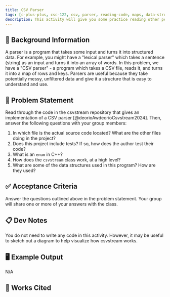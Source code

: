 ```yaml
---
title: CSV Parser
tags: [c-plus-plus, csc-122, csv, parser, reading-code, maps, data-structures]
description: This activity will give you some practice reading other people's code. Specifically, we are going to analyze a CSV parser program.
---
```


## 🔖 Background Information

A parser is a program that takes some input and turns it into structured data. For example, you might have a "lexical parser" which takes a sentence (string) as an input and turns it into an array of words. In this problem, we have a "CSV parser" - a program which takes a CSV file, reads it, and turns it into a map of rows and keys. Parsers are useful because they take potentially messy, unfiltered data and give it a structure that is easy to understand and use.

## 🎯 Problem Statement

Read through the code in the csvstream repository that gives an implementation of a CSV parser [@deorioAwdeorioCsvstream2024]. Then, answer the following questions with your group members:

1. In which file is the actual source code located? What are the other files doing in the project?
2. Does this project include tests? If so, how does the author test their code?
3. What is an `enum` in C++?
4. How does the `csvstream` class work, at a high level?
5. What are some of the data structures used in this program? How are they used?

## ✅ Acceptance Criteria

Answer the questions outlined above in the problem statement. Your group will share one or more of your answers with the class.

## 📋 Dev Notes

You do not need to write any code in this activity. However, it may be useful to sketch out a diagram to help visualize how csvstream works.

## 🖥️ Example Output

N/A

## 📘 Works Cited

[//]: <> (This is a placeholder for where the Works Cited will be rendered for this page.)
